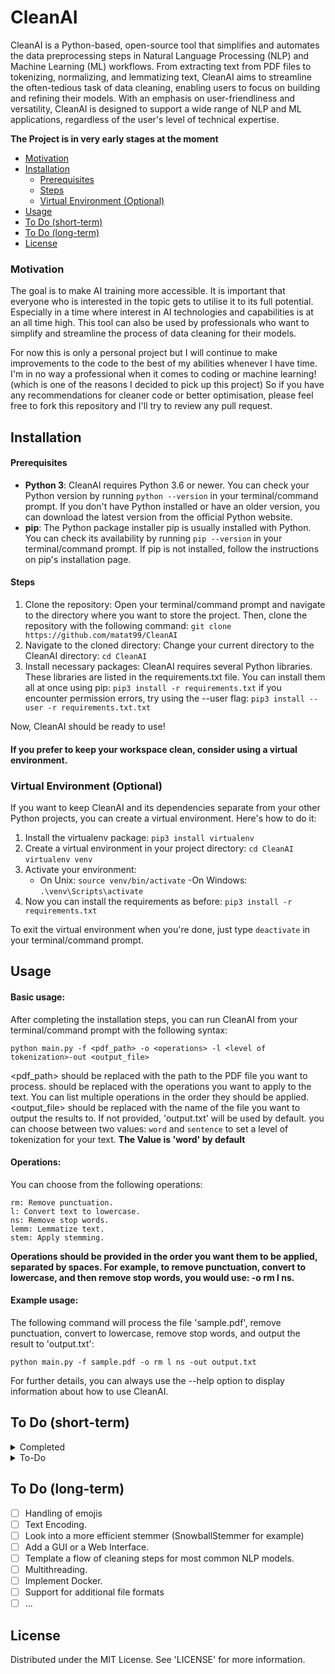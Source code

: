 # CleanAI

CleanAI is a Python-based, open-source tool that simplifies and automates the data preprocessing steps in Natural Language Processing (NLP) and Machine Learning (ML) workflows. From extracting text from PDF files to tokenizing, normalizing, and lemmatizing text, CleanAI aims to streamline the often-tedious task of data cleaning, enabling users to focus on building and refining their models. With an emphasis on user-friendliness and versatility, CleanAI is designed to support a wide range of NLP and ML applications, regardless of the user's level of technical expertise.

**The Project is in very early stages at the moment**

- [Motivation](#motivation)
- [Installation](#installation)
  - [Prerequisites](#prerequisites)
  - [Steps](#steps)
  - [Virtual Environment (Optional)](#virtual-environment-optional)
- [Usage](#usage)
- [To Do (short-term)](#to-do-short-term)
- [To Do (long-term)](#to-do-long-term)
- [License](#license)


### Motivation

The goal is to make AI training more accessible. It is important that everyone who is interested in the topic gets to utilise it to its full potential. Especially in a time where interest in AI technologies and capabilities is at an all time high. This tool can also be used by professionals who want to simplify and streamline the process of data cleaning for their models.

For now this is only a personal project but I will continue to make improvements to the code to the best of my abilities whenever I have time. I'm in no way a professional when it comes to coding or machine learning! (which is one of the reasons I decided to pick up this project) So if you have any recommendations for cleaner code or better optimisation, please feel free to fork this repository and I'll try to review any pull request.
## Installation
#### Prerequisites

- **Python 3**: CleanAI requires Python 3.6 or newer. You can check your Python version by running `python --version` in your terminal/command prompt. If you don't have Python installed or have an older version, you can download the latest version from the official Python website.
- **pip**: The Python package installer pip is usually installed with Python. You can check its availability by running `pip --version` in your terminal/command prompt. If pip is not installed, follow the instructions on pip's installation page.

#### Steps

1. Clone the repository:
        Open your terminal/command prompt and navigate to the directory where you want to store the project. Then, clone the repository with the following command:
        `git clone https://github.com/matat99/CleanAI`
2. Navigate to the cloned directory:
        Change your current directory to the CleanAI directory:
        `cd CleanAI`
3. Install necessary packages:
        CleanAI requires several Python libraries. These libraries are listed in the requirements.txt file. You can install them all at once using pip:
        `pip3 install -r requirements.txt`
        if you encounter permission errors, try using the --user flag:
        `pip3 install --user -r requirements.txt.txt`

Now, CleanAI should be ready to use!

#### If you prefer to keep your workspace clean, consider using a virtual environment.

### Virtual Environment (Optional)

If you want to keep CleanAI and its dependencies separate from your other Python projects, you can create a virtual environment. Here's how to do it:

1. Install the virtualenv package:
    `pip3 install virtualenv`
2. Create a virtual environment in your project directory:
    `cd CleanAI`
    `virtualenv venv`
3. Activate your environment:
    - On Unix:
        `source venv/bin/activate`
    -On Windows:
        `.\venv\Scripts\activate`
4. Now you can install the requirements as before:
    `pip3 install -r requirements.txt`

To exit the virtual environment when you're done, just type `deactivate` in your terminal/command prompt.
## Usage

#### Basic usage: 
After completing the installation steps, you can run CleanAI from your terminal/command prompt with the following syntax:

`python main.py -f <pdf_path> -o <operations> -l <level of tokenization>-out <output_file>`

<pdf_path> should be replaced with the path to the PDF file you want to process.
<operations> should be replaced with the operations you want to apply to the text. You can list multiple operations in the order they should be applied.
<output_file> should be replaced with the name of the file you want to output the results to. If not provided, 'output.txt' will be used by default.
<level of tokenization> you can choose between two values: `word` and `sentence` to set a level of tokenization for your text. **The Value is 'word' by default**

#### Operations: 
You can choose from the following operations:

    rm: Remove punctuation.
    l: Convert text to lowercase.
    ns: Remove stop words.
    lemm: Lemmatize text.
    stem: Apply stemming.

**Operations should be provided in the order you want them to be applied, separated by spaces. For example, to remove punctuation, convert to lowercase, and then remove stop words, you would use: -o rm l ns.**

#### Example usage: 
The following command will process the file 'sample.pdf', remove punctuation, convert to lowercase, remove stop words, and output the result to 'output.txt':

`python main.py -f sample.pdf -o rm l ns -out output.txt`

For further details, you can always use the --help option to display information about how to use CleanAI.

## To Do (short-term)

<details>
    <summary>Completed</summary>

        - [x] Make sure the text is stored appropriately for further cleaning.
        - [x] Tokenization of the text.
        - [x] Removal of punctuation.
        - [x] Normalization (lowercase) of the text.
        - [x] Stop Word Removal.
        - [x] Join Hyphens.
        - [x] Stemming/Lemmatization.
        - [x] Ability to select which pdf pages you want to use
        - [x] Make the README nicer.
        - [x] CLI flags.
        - [x] Add unit tests.
        - [x] Choose your own level of tokenization (word or sentence).
        - [x] Expand contractions.
        - [x] Load NLTK when neaded within the function not at the start of the script.
        - [x] logging.
        - [x] Configurable stop-words.
        - [x] Spell Check.
        - [x] Adapt for large-scale document processing by processing page by page to reduce memory usage
        - [x] Add support for HTML files
</details>
<details>
    <summary>To-Do</summary>

- [ ] N-gram support
- [ ] Training and test sets division.
- [ ] Comprehensive error handling.
- [ ] Support for additional file formats
- [ ] Unit Test for every function:
    - [ ] process pages
    - [ ] remove punctuation
    - [ ] lowercase
    - [ ] no_stop_words
    - [ ] stem
    - [ ] lemmatize
    - [ ] spell_check
    - [ ] write_to_file
    - [ ] expand contractions
- [ ] Expand Scope of input files 
    - [ ] CSV
    - [ ] txt
    - [ ] direct input strings
- [ ] Text Analysis
- [ ] Enhance Spellchecking
- [ ] Handling of numbers
    - [ ] ...

</details>

## To Do (long-term)

- [ ] Handling of emojis
- [ ] Text Encoding.
- [ ] Look into a more efficient stemmer (SnowballStemmer for example)
- [ ] Add a GUI or a Web Interface.
- [ ] Template a flow of cleaning steps for most common NLP models.
- [ ] Multithreading.
- [ ] Implement Docker.
- [ ] Support for additional file formats
- [ ] ...

## License

Distributed under the MIT License. See 'LICENSE' for more information.